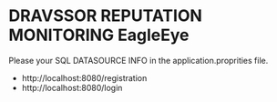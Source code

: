 # DRAVSSOR REPUTATION MONITORING EagleEye

Please your SQL DATASOURCE INFO in the application.proprities file.

- http://localhost:8080/registration
- http://localhost:8080/login
